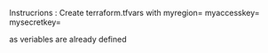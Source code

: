 Instrucrions : 
	Create terraform.tfvars with
myregion=
myaccesskey=
mysecretkey=

as veriables are already defined

